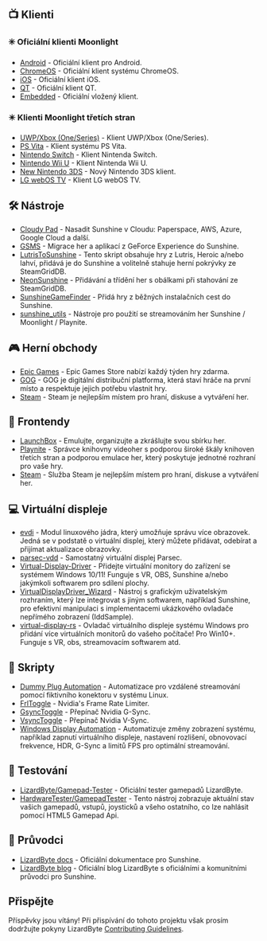 <!--lint disable awesome-heading awesome-toc double-link-->

<div align="center" style="display: none;">
  <img src="/assets/banner.png" />
  <h1 align="center">Awesome Sunshine</h1>
  <h4 align="center">Sbírka úžasných skriptů Sunshine, nástrojů, průvodců a doprovodného softwaru</h4>
</div>

<div align="center" style="display: none;">
[
  <a href="#-clients">Klienti</a> -
  <a href="#%EF%B8%8F-tools">Nástroje</a> -
  <a href="#-game-stores">Herní obchody</a> -
  <a href="#-frontends">Frontendy</a> -
  <a href="#-virtual-displays">Virtuální displeje</a> -
  <a href="#-scripts">Skripty</a> -
  <a href="#-testing">Testování</a> -
  <a href="#-guides">Návody</a>
]
</div>

## 📺 Klienti

### ✳️ Oficiální klienti Moonlight

- [Android](https://github.com/moonlight-stream/moonlight-android) - Oficiální klient pro Android.
- [ChromeOS](https://github.com/moonlight-stream/moonlight-chrome) - Oficiální klient systému ChromeOS.
- [iOS](https://github.com/moonlight-stream/moonlight-ios) - Oficiální klient iOS.
- [QT](https://github.com/moonlight-stream/moonlight-qt) - Oficiální klient QT.
- [Embedded](https://github.com/moonlight-stream/moonlight-embedded) - Oficiální vložený klient.

### ✴️ Klienti Moonlight třetích stran

- [UWP/Xbox (One/Series)](https://github.com/TheElixZammuto/moonlight-xbox) - Klient UWP/Xbox (One/Series).
- [PS Vita](https://github.com/xyzz/vita-moonlight) - Klient systému PS Vita.
- [Nintendo Switch](https://github.com/XITRIX/Moonlight-Switch) - Klient Nintenda Switch.
- [Nintendo Wii U](https://github.com/GaryOderNichts/moonlight-wiiu) - Klient Nintenda Wii U.
- [New Nintendo 3DS](https://github.com/zoeyjodon/moonlight-N3DS) - Nový Nintendo 3DS klient.
- [LG webOS TV](https://github.com/mariotaku/moonlight-tv) - Klient LG webOS TV.

## 🛠️ Nástroje

- [Cloudy Pad](https://github.com/PierreBeucher/cloudypad) - Nasadit Sunshine v Cloudu: Paperspace, AWS, Azure, Google Cloud a další.
- [GSMS](https://github.com/LizardByte/GSMS) - Migrace her a aplikací z GeForce Experience do Sunshine.
- [LutrisToSunshine](https://github.com/Arbitrate3280/LutrisToSunshine) - Tento skript obsahuje hry z Lutris, Heroic a/nebo lahví, přidává je do Sunshine a volitelně stahuje herní pokrývky ze SteamGridDB.
- [NeonSunshine](https://github.com/NeonLightning/NeonSunshine) - Přidávání a třídění her s obálkami při stahování ze SteamGridDB.
- [SunshineGameFinder](https://github.com/JMTK/SunshineGameFinder) - Přidá hry z běžných instalačních cest do Sunshine.
- [sunshine_utils](https://github.com/designer-living/sunshine_utils) - Nástroje pro použití se streamováním her Sunshine / Moonlight / Playnite.

## 🎮 Herní obchody

- [Epic Games](https://www.epicgames.com) - Epic Games Store nabízí každý týden hry zdarma.
- [GOG](https://www.gog.com) - GOG je digitální distribuční platforma, která staví hráče na první místo a respektuje jejich potřebu vlastnit hry.
- [Steam](https://store.steampowered.com) - Steam je nejlepším místem pro hraní, diskuse a vytváření her.

## 💠 Frontendy

- [LaunchBox](https://www.launchbox-app.com/) - Emulujte, organizujte a zkrášlujte svou sbírku her.
- [Playnite](https://github.com/JosefNemec/Playnite) - Správce knihovny videoher s podporou široké škály knihoven třetích stran a podporou emulace her, který poskytuje jednotné rozhraní pro vaše hry.
- [Steam](https://store.steampowered.com) - Služba Steam je nejlepším místem pro hraní, diskuse a vytváření her.

## 💻 Virtuální displeje

- [evdi](https://github.com/DisplayLink/evdi) - Modul linuxového jádra, který umožňuje správu více obrazovek. Jedná se v podstatě o virtuální displej, který můžete přidávat, odebírat a přijímat aktualizace obrazovky.
- [parsec-vdd](https://github.com/nomi-san/parsec-vdd) - Samostatný virtuální displej Parsec.
- [Virtual-Display-Driver](https://github.com/itsmikethetech/Virtual-Display-Driver) - Přidejte virtuální monitory do zařízení se systémem Windows 10/11! Funguje s VR, OBS, Sunshine a/nebo jakýmkoli softwarem pro sdílení plochy.
- [VirtualDisplayDriver_Wizard](https://github.com/sofmeright/VirtualDisplayDriver_Wizard) - Nástroj s grafickým uživatelským rozhraním, který lze integrovat s jiným softwarem, například Sunshine, pro efektivní manipulaci s implementacemi ukázkového ovladače nepřímého zobrazení (IddSample).
- [virtual-display-rs](https://github.com/MolotovCherry/virtual-display-rs) - Ovladač virtuálního displeje systému Windows pro přidání více virtuálních monitorů do vašeho počítače! Pro Win10+. Funguje s VR, obs, streamovacím softwarem atd.

## 📜 Skripty

- [Dummy Plug Automation](https://github.com/XenHat/dummy-plug-automation) - Automatizace pro vzdálené streamování pomocí fiktivního konektoru v systému Linux.
- [FrlToggle](https://github.com/FrogTheFrog/frl-toggle) - Nvidia's Frame Rate Limiter.
- [GsyncToggle](https://github.com/FrogTheFrog/gsync-toggle) - Přepínač Nvidia G-Sync.
- [VsyncToggle](https://github.com/xanderfrangos/vsync-toggle) - Přepínač Nvidia V-Sync.
- [Windows Display Automation](https://github.com/fehbari/sunshine-scripts) - Automatizuje změny zobrazení systému, například zapnutí virtuálního displeje, nastavení rozlišení, obnovovací frekvence, HDR, G-Sync a limitů FPS pro optimální streamování.

## 🧪 Testování

- [LizardByte/Gamepad-Tester](https://app.lizardbyte.dev/gamepad-tester) - Oficiální tester gamepadů LizardByte.
- [HardwareTester/GamepadTester](https://hardwaretester.com/gamepad) - Tento nástroj zobrazuje aktuální stav vašich gamepadů, vstupů, joysticků a všeho ostatního, co lze nahlásit pomocí HTML5 Gamepad Api.

## 📓 Průvodci

- [LizardByte docs](https://docs.lizardbyte.dev/projects/sunshine) - Oficiální dokumentace pro Sunshine.
- [LizardByte blog](https://app.lizardbyte.dev/blog) - Oficiální blog LizardByte s oficiálními a komunitními průvodci pro Sunshine.

## Přispějte

Příspěvky jsou vítány! Při přispívání do tohoto projektu však prosím dodržujte pokyny LizardByte
[Contributing Guidelines](https://docs.lizardbyte.dev/latest/developers/contributing.html).
